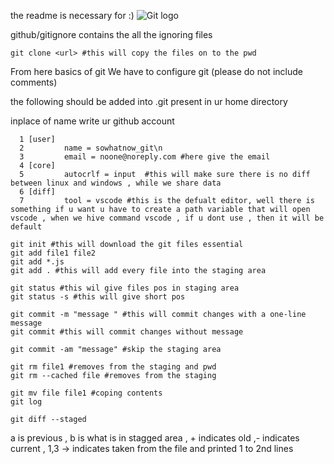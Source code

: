 the readme is necessary for :) 
![Git logo](https://github.com/user-attachments/assets/613025ac-f5a2-4f28-841b-4eef5335c16e)

github/gitignore
 contains the all the ignoring files
```
git clone <url> #this will copy the files on to the pwd 
```
From here basics of git
We have to configure git (please do not include comments)

the following should be added into .git present in ur home directory 

inplace of  name write ur github account
```
  1 [user]
  2         name = sowhatnow_git\n
  3         email = noone@noreply.com #here give the email
  4 [core]
  5         autocrlf = input  #this will make sure there is no diff between linux and windows , while we share data
  6 [diff]
  7         tool = vscode #this is the defualt editor, well there is something if u want u have to create a path variable that will open vscode , when we hive command vscode , if u dont use , then it will be default
```

```
git init #this will download the git files essential 
git add file1 file2
git add *.js
git add . #this will add every file into the staging area

git status #this wil give files pos in staging area
git status -s #this will give short pos

git commit -m "message " #this will commit changes with a one-line message
git commit #this will commit changes without message

git commit -am "message" #skip the staging area

git rm file1 #removes from the staging and pwd 
git rm --cached file #removes from the staging

git mv file file1 #coping contents
git log
```
```
git diff --staged
```
a is previous , b is what is in stagged area , + indicates old ,- indicates current , 1,3 -> indicates taken from the file and printed 1 to 2nd lines
